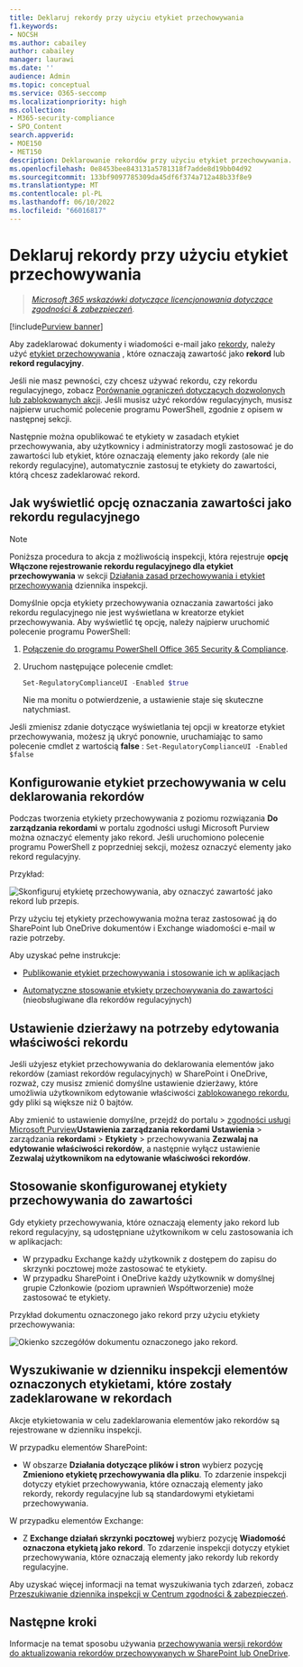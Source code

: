 ```yaml
---
title: Deklaruj rekordy przy użyciu etykiet przechowywania
f1.keywords:
- NOCSH
ms.author: cabailey
author: cabailey
manager: laurawi
ms.date: ''
audience: Admin
ms.topic: conceptual
ms.service: O365-seccomp
ms.localizationpriority: high
ms.collection:
- M365-security-compliance
- SPO_Content
search.appverid:
- MOE150
- MET150
description: Deklarowanie rekordów przy użyciu etykiet przechowywania.
ms.openlocfilehash: 0e8453bee843131a5781318f7adde8d19bb04d92
ms.sourcegitcommit: 133bf9097785309da45df6f374a712a48b33f8e9
ms.translationtype: MT
ms.contentlocale: pl-PL
ms.lasthandoff: 06/10/2022
ms.locfileid: "66016817"
---
```

# <a name="declare-records-by-using-retention-labels"></a>Deklaruj rekordy przy użyciu etykiet przechowywania

>*[Microsoft 365 wskazówki dotyczące licencjonowania dotyczące zgodności & zabezpieczeń](/office365/servicedescriptions/microsoft-365-service-descriptions/microsoft-365-tenantlevel-services-licensing-guidance/microsoft-365-security-compliance-licensing-guidance).*

[!include[Purview banner](../includes/purview-rebrand-banner.md)]

Aby zadeklarować dokumenty i wiadomości e-mail jako [rekordy](records-management.md#records), należy użyć [etykiet przechowywania](retention.md#retention-labels) , które oznaczają zawartość jako **rekord** lub **rekord regulacyjny**.

Jeśli nie masz pewności, czy chcesz używać rekordu, czy rekordu regulacyjnego, zobacz [Porównanie ograniczeń dotyczących dozwolonych lub zablokowanych akcji](records-management.md#compare-restrictions-for-what-actions-are-allowed-or-blocked). Jeśli musisz użyć rekordów regulacyjnych, musisz najpierw uruchomić polecenie programu PowerShell, zgodnie z opisem w następnej sekcji.

Następnie można opublikować te etykiety w zasadach etykiet przechowywania, aby użytkownicy i administratorzy mogli zastosować je do zawartości lub etykiet, które oznaczają elementy jako rekordy (ale nie rekordy regulacyjne), automatycznie zastosuj te etykiety do zawartości, którą chcesz zadeklarować rekord.

## <a name="how-to-display-the-option-to-mark-content-as-a-regulatory-record"></a>Jak wyświetlić opcję oznaczania zawartości jako rekordu regulacyjnego

> [!NOTE]
> Poniższa procedura to akcja z możliwością inspekcji, która rejestruje **opcję Włączone rejestrowanie rekordu regulacyjnego dla etykiet przechowywania** w sekcji [Działania zasad przechowywania i etykiet przechowywania](search-the-audit-log-in-security-and-compliance.md#retention-policy-and-retention-label-activities) dziennika inspekcji.

Domyślnie opcja etykiety przechowywania oznaczania zawartości jako rekordu regulacyjnego nie jest wyświetlana w kreatorze etykiet przechowywania. Aby wyświetlić tę opcję, należy najpierw uruchomić polecenie programu PowerShell:

1. [Połączenie do programu PowerShell Office 365 Security & Compliance](/powershell/exchange/office-365-scc/connect-to-scc-powershell/connect-to-scc-powershell).

2. Uruchom następujące polecenie cmdlet:

    ```powershell
    Set-RegulatoryComplianceUI -Enabled $true
    ````

    Nie ma monitu o potwierdzenie, a ustawienie staje się skuteczne natychmiast.

Jeśli zmienisz zdanie dotyczące wyświetlania tej opcji w kreatorze etykiet przechowywania, możesz ją ukryć ponownie, uruchamiając to samo polecenie cmdlet z wartością **false** : `Set-RegulatoryComplianceUI -Enabled $false`

## <a name="configuring-retention-labels-to-declare-records"></a>Konfigurowanie etykiet przechowywania w celu deklarowania rekordów

Podczas tworzenia etykiety przechowywania z poziomu rozwiązania **Do zarządzania rekordami** w portalu zgodności usługi Microsoft Purview można oznaczyć elementy jako rekord. Jeśli uruchomiono polecenie programu PowerShell z poprzedniej sekcji, możesz oznaczyć elementy jako rekord regulacyjny.

Przykład:

![Skonfiguruj etykietę przechowywania, aby oznaczyć zawartość jako rekord lub przepis.](../media/declare-records.png)

Przy użyciu tej etykiety przechowywania można teraz zastosować ją do SharePoint lub OneDrive dokumentów i Exchange wiadomości e-mail w razie potrzeby.

Aby uzyskać pełne instrukcje:

- [Publikowanie etykiet przechowywania i stosowanie ich w aplikacjach](create-apply-retention-labels.md)

- [Automatyczne stosowanie etykiety przechowywania do zawartości](apply-retention-labels-automatically.md) (nieobsługiwane dla rekordów regulacyjnych)

## <a name="tenant-setting-for-editing-record-properties"></a>Ustawienie dzierżawy na potrzeby edytowania właściwości rekordu

Jeśli użyjesz etykiet przechowywania do deklarowania elementów jako rekordów (zamiast rekordów regulacyjnych) w SharePoint i OneDrive, rozważ, czy musisz zmienić domyślne ustawienie dzierżawy, które umożliwia użytkownikom edytowanie właściwości [zablokowanego rekordu](record-versioning.md), gdy pliki są większe niż 0 bajtów.

Aby zmienić to ustawienie domyślne, przejdź do portalu  > [zgodności usługi Microsoft Purview](https://compliance.microsoft.com/)**Ustawienia zarządzania rekordami Ustawienia** >  zarządzania **rekordami** > **Etykiety** >  przechowywania **Zezwalaj na edytowanie właściwości rekordów**, a następnie wyłącz ustawienie **Zezwalaj użytkownikom na edytowanie właściwości rekordów**.

## <a name="applying-the-configured-retention-label-to-content"></a>Stosowanie skonfigurowanej etykiety przechowywania do zawartości

Gdy etykiety przechowywania, które oznaczają elementy jako rekord lub rekord regulacyjny, są udostępniane użytkownikom w celu zastosowania ich w aplikacjach:

- W przypadku Exchange każdy użytkownik z dostępem do zapisu do skrzynki pocztowej może zastosować te etykiety.
- W przypadku SharePoint i OneDrive każdy użytkownik w domyślnej grupie Członkowie (poziom uprawnień Współtworzenie) może zastosować te etykiety.

Przykład dokumentu oznaczonego jako rekord przy użyciu etykiety przechowywania:

![Okienko szczegółów dokumentu oznaczonego jako rekord.](../media/recordversioning7.png)

## <a name="searching-the-audit-log-for-labeled-items-that-were-declared-records"></a>Wyszukiwanie w dzienniku inspekcji elementów oznaczonych etykietami, które zostały zadeklarowane w rekordach

Akcje etykietowania w celu zadeklarowania elementów jako rekordów są rejestrowane w dzienniku inspekcji.

W przypadku elementów SharePoint:
- W obszarze **Działania dotyczące plików i stron** wybierz pozycję **Zmieniono etykietę przechowywania dla pliku**. To zdarzenie inspekcji dotyczy etykiet przechowywania, które oznaczają elementy jako rekordy, rekordy regulacyjne lub są standardowymi etykietami przechowywania.

W przypadku elementów Exchange:
- Z **Exchange działań skrzynki pocztowej** wybierz pozycję **Wiadomość oznaczona etykietą jako rekord**. To zdarzenie inspekcji dotyczy etykiet przechowywania, które oznaczają elementy jako rekordy lub rekordy regulacyjne.

Aby uzyskać więcej informacji na temat wyszukiwania tych zdarzeń, zobacz [Przeszukiwanie dziennika inspekcji w Centrum zgodności & zabezpieczeń](search-the-audit-log-in-security-and-compliance.md#file-and-page-activities).

## <a name="next-steps"></a>Następne kroki

Informacje na temat sposobu używania [przechowywania wersji rekordów do aktualizowania rekordów przechowywanych w SharePoint lub OneDrive](record-versioning.md).
